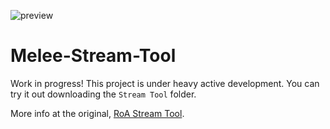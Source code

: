 ![preview](https://cdn.discordapp.com/attachments/574303886869790730/752865123009298532/unknown.png)

# Melee-Stream-Tool

Work in progress! This project is under heavy active development. You can try it out downloading the `Stream Tool` folder.

More info at the original, [RoA Stream Tool](https://github.com/Readek/RoA-Stream-Tool).
